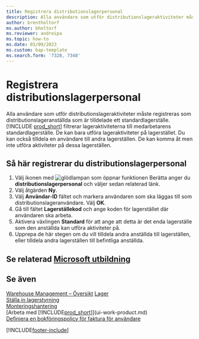 ```yaml
---
title: Registrera distributionslagerpersonal
description: Alla användare som utför distributionslageraktiviteter måste registreras som distributionslageranställda som är tilldelade ett standardlagerställe och eventuellt andra lagerställen.
author: brentholtorf
ms.author: bholtorf
ms.reviewer: andreipa
ms.topic: how-to
ms.date: 03/09/2023
ms.custom: bap-template
ms.search.form: '7328, 7348'
---
```

# <a name="set-up-warehouse-employees" />Registrera distributionslagerpersonal

Alla användare som utför distributionslageraktiviteter måste registreras som distributionslageranställda som är tilldelade ett standardlagerställe. [!INCLUDE [prod_short](includes/prod_short.md)] filtrerar lageraktiviteterna till medarbetarens standardlagerställe. De kan bara utföra lageraktiviteter på lagerstället. Du kan också tilldela en användare till andra lagerställen. De kan komma åt men inte utföra aktiviteter på dessa lagerställen.

## <a name="to-set-up-warehouse-employees" />Så här registrerar du distributionslagerpersonal

1. Välj ikonen med ![glödlampan som öppnar funktionen Berätta](media/ui-search/search_small.png "Berätta för mig vad du vill göra") anger du **distributionslagerpersonal** och väljer sedan relaterad länk.  
2. Välj åtgärden **Ny**.  
3. Välj **Användar-ID** fältet och markera användaren som ska läggas till som distributionslageranvändare. Välj **OK**.  
4. Gå till fältet **Lagerställekod** och ange koden för lagerstället där användaren ska arbeta.  
5. Aktivera växlingen **Standard** för att ange att detta är det enda lagerställe som den anställda kan utföra aktiviteter på.  
6. Upprepa de här stegen om du vill tilldela andra anställda till lagerställen, eller tilldela andra lagerställen till befintliga anställda.  

## <a name="see-related-microsoft-trainingtrainingmodulesget-started-warehouse-management" />Se relaterad [Microsoft utbildning](/training/modules/get-started-warehouse-management/)

## <a name="see-also" />Se även

[Warehouse Management – Översikt](design-details-warehouse-management.md)
[Lager](inventory-manage-inventory.md)  
[Ställa in lagerstyrning](warehouse-setup-warehouse.md)  
[Monteringshantering](assembly-assemble-items.md)  
[Arbeta med [!INCLUDE[prod_short](includes/prod_short.md)]](ui-work-product.md)  
[Definiera en bokföringspolicy för faktura för användare](admin-setup-invoice-posting-policy.md)  

[!INCLUDE[footer-include](includes/footer-banner.md)]
